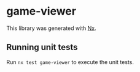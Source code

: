 # game-viewer

This library was generated with [Nx](https://nx.dev).

## Running unit tests

Run `nx test game-viewer` to execute the unit tests.
